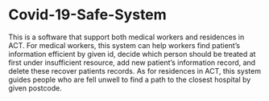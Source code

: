# Covid-19-Safe-System
This is a software that support both medical workers and residences in ACT. For medical workers, this system can help workers find patient’s information efficient by given id, decide which person should be treated at first under insufficient resource, add new patient’s information record, and delete these recover patients records. As for residences in ACT, this system guides people who are fell unwell to find a path to the closest hospital by given postcode.
